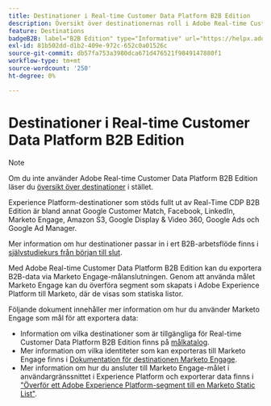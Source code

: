 ```yaml
---
title: Destinationer i Real-time Customer Data Platform B2B Edition
description: Översikt över destinationernas roll i Adobe Real-time Customer Data Platform B2B Edition.
feature: Destinations
badgeB2B: label="B2B Edition" type="Informative" url="https://helpx.adobe.com/legal/product-descriptions/real-time-customer-data-platform-b2b-edition-prime-and-ultimate-packages.html newtab=true"
exl-id: 81b502dd-d1b2-409e-972c-652c0a01526c
source-git-commit: db57fa753a3980dca671d476521f9849147880f1
workflow-type: tm+mt
source-wordcount: '250'
ht-degree: 0%

---
```


# Destinationer i Real-time Customer Data Platform B2B Edition

>[!NOTE]
>
>Om du inte använder Adobe Real-time Customer Data Platform B2B Edition läser du [översikt över destinationer](../../destinations/home.md) i stället.

Experience Platform-destinationer som stöds fullt ut av Real-Time CDP B2B Edition är bland annat Google Customer Match, Facebook, LinkedIn, Marketo Engage, Amazon S3, Google Display &amp; Video 360, Google Ads och Google Ad Manager.

Mer information om hur destinationer passar in i ert B2B-arbetsflöde finns i [självstudiekurs från början till slut](../b2b-tutorial.md#activate-your-evaluated-data-to-a-destination).

Med Adobe Real-time Customer Data Platform B2B Edition kan du exportera B2B-data via Marketo Engage-målanslutningen. Genom att använda målet Marketo Engage kan du överföra segment som skapats i Adobe Experience Platform till Marketo, där de visas som statiska listor.

Följande dokument innehåller mer information om hur du använder Marketo Engage som mål för att exportera data:

- Information om vilka destinationer som är tillgängliga för Real-time Customer Data Platform B2B Edition finns på [målkatalog](../../destinations/catalog/overview.md).
- Mer information om vilka identiteter som kan exporteras till Marketo Engage finns i [Dokumentation för destinationen Marketo Engage](../../destinations/catalog/adobe/marketo-engage.md).
- Mer information om hur du ansluter till Marketo Engage-målet i användargränssnittet i Experience Platform och exporterar data finns i [&quot;Överför ett Adobe Experience Platform-segment till en Marketo Static List&quot;](https://experienceleague.adobe.com/docs/marketo/using/product-docs/core-marketo-concepts/smart-lists-and-static-lists/static-lists/push-an-adobe-experience-platform-segment-to-a-marketo-static-list.html).
